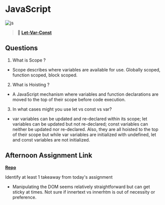 # JavaScript

![js](https://bcw.blob.core.windows.net/public/img/courses/js.gif)

> **📖 [Let-Var-Const](https://codeworksacademy.com/fs-student-guide/resources/wk2/01-Let-Var-Const)**

## Questions

1. What is Scope ? 

- Scope describes where variables are available for use.
 Globally scoped, function scoped, block scoped.

2. What is Hoisting ?

- A JavaScript mechanism where variables and function declarations are moved to the top of their scope before code execution.

3. In what cases might you use let vs const vs var?

- var variables can be updated and re-declared within its scope; let variables can be updated but not re-declared; const variables can neither be updated nor re-declared. Also, they are all hoisted to the top of their scope but while var variables are initialized with undefined, let and const variables are not initialized.

## Afternoon Assignment Link

**[Repo](https://github.com/sbyoungblood/scoreboard)**

Identify at least 1 takeaway from today's assignment

- Manipulating the DOM seems relatively straightforward but can get sticky at times. Not sure if innertext vs innerhtm is out of necessity or preference.
